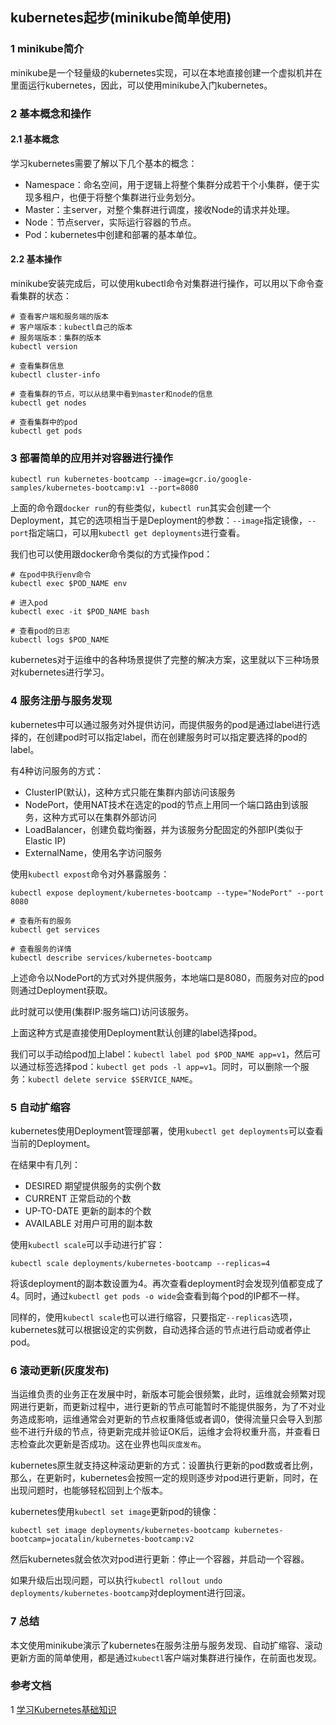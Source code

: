 ## kubernetes起步(minikube简单使用)

### 1 minikube简介

minikube是一个轻量级的kubernetes实现，可以在本地直接创建一个虚拟机并在里面运行kubernetes，因此，可以使用minikube入门kubernetes。

### 2 基本概念和操作

#### 2.1 基本概念

学习kubernetes需要了解以下几个基本的概念：

* Namespace：命名空间，用于逻辑上将整个集群分成若干个小集群，便于实现多租户，也便于将整个集群进行业务划分。
* Master：主server，对整个集群进行调度，接收Node的请求并处理。
* Node：节点server，实际运行容器的节点。
* Pod：kubernetes中创建和部署的基本单位。

#### 2.2 基本操作

minikube安装完成后，可以使用kubectl命令对集群进行操作，可以用以下命令查看集群的状态：

``` shell
# 查看客户端和服务端的版本
# 客户端版本：kubectl自己的版本
# 服务端版本：集群的版本
kubectl version

# 查看集群信息
kubectl cluster-info

# 查看集群的节点，可以从结果中看到master和node的信息
kubectl get nodes

# 查看集群中的pod
kubectl get pods
```

### 3 部署简单的应用并对容器进行操作

`kubectl run kubernetes-bootcamp --image=gcr.io/google-samples/kubernetes-bootcamp:v1 --port=8080`

上面的命令跟`docker run`的有些类似，`kubectl run`其实会创建一个Deployment，其它的选项相当于是Deployment的参数：`--image`指定镜像，`--port`指定端口，可以用`kubectl get deployments`进行查看。

我们也可以使用跟docker命令类似的方式操作pod：

```
# 在pod中执行env命令
kubectl exec $POD_NAME env

# 进入pod
kubectl exec -it $POD_NAME bash

# 查看pod的日志
kubectl logs $POD_NAME
```

kubernetes对于运维中的各种场景提供了完整的解决方案，这里就以下三种场景对kubernetes进行学习。

### 4 服务注册与服务发现

kubernetes中可以通过服务对外提供访问，而提供服务的pod是通过label进行选择的，在创建pod时可以指定label，而在创建服务时可以指定要选择的pod的label。

有4种访问服务的方式：

* ClusterIP(默认)，这种方式只能在集群内部访问该服务
* NodePort，使用NAT技术在选定的pod的节点上用同一个端口路由到该服务，这种方式可以在集群外部访问
* LoadBalancer，创建负载均衡器，并为该服务分配固定的外部IP(类似于Elastic IP)
* ExternalName，使用名字访问服务

使用`kubectl expost`命令对外暴露服务：

```
kubectl expose deployment/kubernetes-bootcamp --type="NodePort" --port 8080

# 查看所有的服务
kubectl get services

# 查看服务的详情
kubectl describe services/kubernetes-bootcamp
```

上述命令以NodePort的方式对外提供服务，本地端口是8080，而服务对应的pod则通过Deployment获取。

此时就可以使用(集群IP:服务端口)访问该服务。

上面这种方式是直接使用Deployment默认创建的label选择pod。

我们可以手动给pod加上label：`kubectl label pod $POD_NAME app=v1`，然后可以通过标签选择pod：`kubectl get pods -l app=v1`。同时，可以删除一个服务：`kubectl delete service $SERVICE_NAME`。

### 5 自动扩缩容

kubernetes使用Deployment管理部署，使用`kubectl get deployments`可以查看当前的Deployment。

在结果中有几列：

* DESIRED 期望提供服务的实例个数
* CURRENT 正常启动的个数
* UP-TO-DATE 更新的副本的个数
* AVAILABLE 对用户可用的副本数

使用`kubectl scale`可以手动进行扩容：

```
kubectl scale deployments/kubernetes-bootcamp --replicas=4
```

将该deployment的副本数设置为4。再次查看deployment时会发现列值都变成了4。同时，通过`kubectl get pods -o wide`会查看到每个pod的IP都不一样。

同样的，使用`kubectl scale`也可以进行缩容，只要指定`--replicas`选项，kubernetes就可以根据设定的实例数，自动选择合适的节点进行启动或者停止pod。

### 6 滚动更新(灰度发布)

当运维负责的业务正在发展中时，新版本可能会很频繁，此时，运维就会频繁对现网进行更新，而更新过程中，进行更新的节点可能暂时不能提供服务，为了不对业务造成影响，运维通常会对更新的节点权重降低或者调0，使得流量只会导入到那些不进行升级的节点，待更新完成并验证OK后，运维才会将权重升高，并查看日志检查此次更新是否成功。这在业界也叫`灰度发布`。

kubernetes原生就支持这种滚动更新的方式：设置执行更新的pod数或者比例，那么，在更新时，kubernetes会按照一定的规则逐步对pod进行更新，同时，在出现问题时，也能够轻松回到上个版本。

kubernetes使用`kubectl set image`更新pod的镜像：

```
kubectl set image deployments/kubernetes-bootcamp kubernetes-bootcamp=jocatalin/kubernetes-bootcamp:v2
```

然后kubernetes就会依次对pod进行更新：停止一个容器，并启动一个容器。

如果升级后出现问题，可以执行`kubectl rollout undo deployments/kubernetes-bootcamp`对deployment进行回滚。

### 7 总结

本文使用minikube演示了kubernetes在服务注册与服务发现、自动扩缩容、滚动更新方面的简单使用，都是通过`kubectl`客户端对集群进行操作，在前面也发现。

### 参考文档

1 [学习Kubernetes基础知识](https://kubernetes.io/zh/docs/tutorials/kubernetes-basics/)